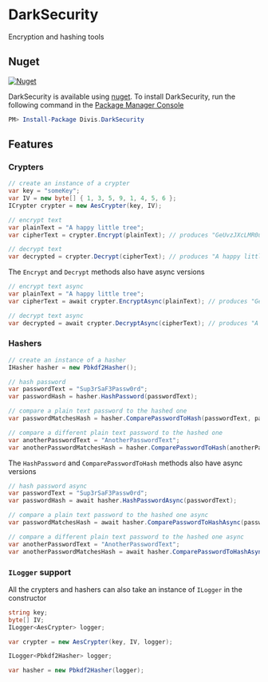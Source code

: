 # DarkSecurity
Encryption and hashing tools

<!-- Status: -->

<!-- ![Unit tests](https://github.com/michaldivis/dark-security/workflows/unit_tests/badge.svg) -->

## Nuget
[![Nuget](https://img.shields.io/nuget/v/divis.darksecurity?label=DarkSecurity)](https://www.nuget.org/packages/Divis.DarkSecurity/)

DarkSecurity is available using [nuget](https://www.nuget.org/packages/Divis.DarkSecurity/). To install DarkSecurity, run the following command in the [Package Manager Console](http://docs.nuget.org/docs/start-here/using-the-package-manager-console)

```Powershell
PM> Install-Package Divis.DarkSecurity
```


## Features

### Crypters

```csharp
// create an instance of a crypter
var key = "someKey";
var IV = new byte[] { 1, 3, 5, 9, 1, 4, 5, 6 };
ICrypter crypter = new AesCrypter(key, IV);

// encrypt text
var plainText = "A happy little tree";
var cipherText = crypter.Encrypt(plainText); // produces "GeUvzJXcLMR0uwieqQuJmEX48LcC+5anQNxRrQgPG5n3rDjhw/8sPkiTV3KacUwV"

// decrypt text
var decrypted = crypter.Decrypt(cipherText); // produces "A happy little tree"
```

The `Encrypt` and `Decrypt` methods also have async versions

```csharp
// encrypt text async
var plainText = "A happy little tree";
var cipherText = await crypter.EncryptAsync(plainText); // produces "GeUvzJXcLMR0uwieqQuJmEX48LcC+5anQNxRrQgPG5n3rDjhw/8sPkiTV3KacUwV"

// decrypt text async
var decrypted = await crypter.DecryptAsync(cipherText); // produces "A happy little tree"
```

### Hashers

```csharp
// create an instance of a hasher
IHasher hasher = new Pbkdf2Hasher();

// hash password
var passwordText = "Sup3rSaF3Passw0rd";
var passwordHash = hasher.HashPassword(passwordText);

// compare a plain text password to the hashed one
var passwordMatchesHash = hasher.ComparePasswordToHash(passwordText, passwordHash); // returns true

// compare a different plain text password to the hashed one
var anotherPasswordText = "AnotherPasswordText";
var anotherPasswordMatchesHash = hasher.ComparePasswordToHash(anotherPasswordText, passwordHash); // returns false
```

The `HashPassword` and `ComparePasswordToHash` methods also have async versions
```csharp
// hash password async
var passwordText = "Sup3rSaF3Passw0rd";
var passwordHash = await hasher.HashPasswordAsync(passwordText);

// compare a plain text password to the hashed one async
var passwordMatchesHash = await hasher.ComparePasswordToHashAsync(passwordText, passwordHash); // returns true

// compare a different plain text password to the hashed one async
var anotherPasswordText = "AnotherPasswordText";
var anotherPasswordMatchesHash = await hasher.ComparePasswordToHashAsync(anotherPasswordText, passwordHash); // returns false
```

### `ILogger` support
All the crypters and hashers can also take an instance of `ILogger` in the constructor
```csharp
string key;
byte[] IV;
ILogger<AesCrypter> logger;

var crypter = new AesCrypter(key, IV, logger);
```

```csharp
ILogger<Pbkdf2Hasher> logger;

var hasher = new Pbkdf2Hasher(logger);
```
